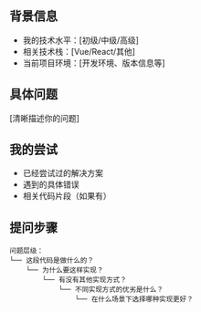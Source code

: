 ## 背景信息

- 我的技术水平：[初级/中级/高级]
- 相关技术栈：[Vue/React/其他]
- 当前项目环境：[开发环境、版本信息等]

## 具体问题

[清晰描述你的问题]

## 我的尝试

- 已经尝试过的解决方案
- 遇到的具体错误
- 相关代码片段（如果有）

## 提问步骤

```
问题层级：
└── 这段代码是做什么的？
    └── 为什么要这样实现？
        └── 有没有其他实现方式？
            └── 不同实现方式的优劣是什么？
                └── 在什么场景下选择哪种实现更好？
```
